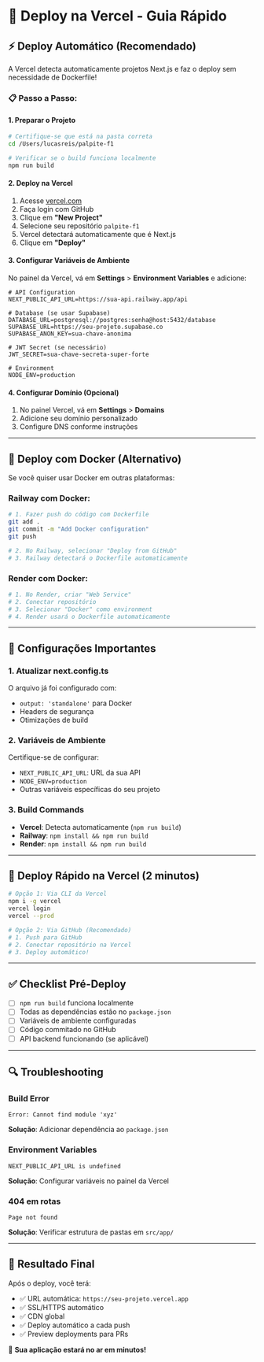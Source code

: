 # 🚀 Deploy na Vercel - Guia Rápido

## ⚡ **Deploy Automático (Recomendado)**

A Vercel detecta automaticamente projetos Next.js e faz o deploy sem necessidade de Dockerfile!

### 📋 **Passo a Passo:**

#### 1. Preparar o Projeto
```bash
# Certifique-se que está na pasta correta
cd /Users/lucasreis/palpite-f1

# Verificar se o build funciona localmente
npm run build
```

#### 2. Deploy na Vercel
1. Acesse [vercel.com](https://vercel.com)
2. Faça login com GitHub
3. Clique em **"New Project"**
4. Selecione seu repositório `palpite-f1`
5. Vercel detectará automaticamente que é Next.js
6. Clique em **"Deploy"**

#### 3. Configurar Variáveis de Ambiente
No painel da Vercel, vá em **Settings** > **Environment Variables** e adicione:

```env
# API Configuration
NEXT_PUBLIC_API_URL=https://sua-api.railway.app/api

# Database (se usar Supabase)
DATABASE_URL=postgresql://postgres:senha@host:5432/database
SUPABASE_URL=https://seu-projeto.supabase.co
SUPABASE_ANON_KEY=sua-chave-anonima

# JWT Secret (se necessário)
JWT_SECRET=sua-chave-secreta-super-forte

# Environment
NODE_ENV=production
```

#### 4. Configurar Domínio (Opcional)
1. No painel Vercel, vá em **Settings** > **Domains**
2. Adicione seu domínio personalizado
3. Configure DNS conforme instruções

---

## 🐳 **Deploy com Docker (Alternativo)**

Se você quiser usar Docker em outras plataformas:

### Railway com Docker:
```bash
# 1. Fazer push do código com Dockerfile
git add .
git commit -m "Add Docker configuration"
git push

# 2. No Railway, selecionar "Deploy from GitHub"
# 3. Railway detectará o Dockerfile automaticamente
```

### Render com Docker:
```bash
# 1. No Render, criar "Web Service"
# 2. Conectar repositório
# 3. Selecionar "Docker" como environment
# 4. Render usará o Dockerfile automaticamente
```

---

## 🔧 **Configurações Importantes**

### 1. Atualizar next.config.ts
O arquivo já foi configurado com:
- `output: 'standalone'` para Docker
- Headers de segurança
- Otimizações de build

### 2. Variáveis de Ambiente
Certifique-se de configurar:
- `NEXT_PUBLIC_API_URL`: URL da sua API
- `NODE_ENV=production`
- Outras variáveis específicas do seu projeto

### 3. Build Commands
- **Vercel**: Detecta automaticamente (`npm run build`)
- **Railway**: `npm install && npm run build`
- **Render**: `npm install && npm run build`

---

## 🚀 **Deploy Rápido na Vercel (2 minutos)**

```bash
# Opção 1: Via CLI da Vercel
npm i -g vercel
vercel login
vercel --prod

# Opção 2: Via GitHub (Recomendado)
# 1. Push para GitHub
# 2. Conectar repositório na Vercel
# 3. Deploy automático!
```

---

## ✅ **Checklist Pré-Deploy**

- [ ] `npm run build` funciona localmente
- [ ] Todas as dependências estão no `package.json`
- [ ] Variáveis de ambiente configuradas
- [ ] Código commitado no GitHub
- [ ] API backend funcionando (se aplicável)

---

## 🔍 **Troubleshooting**

### Build Error
```
Error: Cannot find module 'xyz'
```
**Solução**: Adicionar dependência ao `package.json`

### Environment Variables
```
NEXT_PUBLIC_API_URL is undefined
```
**Solução**: Configurar variáveis no painel da Vercel

### 404 em rotas
```
Page not found
```
**Solução**: Verificar estrutura de pastas em `src/app/`

---

## 🎯 **Resultado Final**

Após o deploy, você terá:
- ✅ URL automática: `https://seu-projeto.vercel.app`
- ✅ SSL/HTTPS automático
- ✅ CDN global
- ✅ Deploy automático a cada push
- ✅ Preview deployments para PRs

🎉 **Sua aplicação estará no ar em minutos!** 